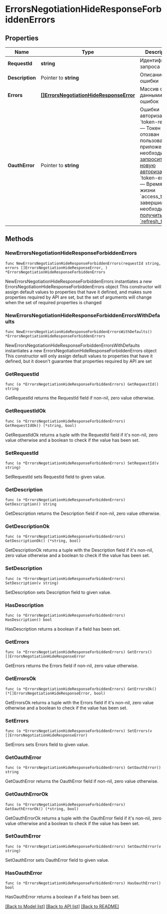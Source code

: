 # ErrorsNegotiationHideResponseForbiddenErrors

## Properties

Name | Type | Description | Notes
------------ | ------------- | ------------- | -------------
**RequestId** | **string** | Идентификатор запроса | 
**Description** | Pointer to **string** | Описание ошибки | [optional] 
**Errors** | [**[]ErrorsNegotiationHideResponseError**](ErrorsNegotiationHideResponseError.md) | Массив с данными ошибок | 
**OauthError** | Pointer to **string** | Ошибки авторизации:   * &#x60;token-revoked&#x60; — Токен отозван пользователем, приложению необходимо [запросить новую авторизацию](#tag/Avtorizaciya-rabotodatelya/operation/authorize)   * &#x60;token-expired&#x60; — Время жизни &#x60;access_token&#x60; завершилось, необходимо [получить &#x60;refresh_token&#x60;](#tag/Avtorizaciya-rabotodatelya/operation/authorize)  | [optional] 

## Methods

### NewErrorsNegotiationHideResponseForbiddenErrors

`func NewErrorsNegotiationHideResponseForbiddenErrors(requestId string, errors []ErrorsNegotiationHideResponseError, ) *ErrorsNegotiationHideResponseForbiddenErrors`

NewErrorsNegotiationHideResponseForbiddenErrors instantiates a new ErrorsNegotiationHideResponseForbiddenErrors object
This constructor will assign default values to properties that have it defined,
and makes sure properties required by API are set, but the set of arguments
will change when the set of required properties is changed

### NewErrorsNegotiationHideResponseForbiddenErrorsWithDefaults

`func NewErrorsNegotiationHideResponseForbiddenErrorsWithDefaults() *ErrorsNegotiationHideResponseForbiddenErrors`

NewErrorsNegotiationHideResponseForbiddenErrorsWithDefaults instantiates a new ErrorsNegotiationHideResponseForbiddenErrors object
This constructor will only assign default values to properties that have it defined,
but it doesn't guarantee that properties required by API are set

### GetRequestId

`func (o *ErrorsNegotiationHideResponseForbiddenErrors) GetRequestId() string`

GetRequestId returns the RequestId field if non-nil, zero value otherwise.

### GetRequestIdOk

`func (o *ErrorsNegotiationHideResponseForbiddenErrors) GetRequestIdOk() (*string, bool)`

GetRequestIdOk returns a tuple with the RequestId field if it's non-nil, zero value otherwise
and a boolean to check if the value has been set.

### SetRequestId

`func (o *ErrorsNegotiationHideResponseForbiddenErrors) SetRequestId(v string)`

SetRequestId sets RequestId field to given value.


### GetDescription

`func (o *ErrorsNegotiationHideResponseForbiddenErrors) GetDescription() string`

GetDescription returns the Description field if non-nil, zero value otherwise.

### GetDescriptionOk

`func (o *ErrorsNegotiationHideResponseForbiddenErrors) GetDescriptionOk() (*string, bool)`

GetDescriptionOk returns a tuple with the Description field if it's non-nil, zero value otherwise
and a boolean to check if the value has been set.

### SetDescription

`func (o *ErrorsNegotiationHideResponseForbiddenErrors) SetDescription(v string)`

SetDescription sets Description field to given value.

### HasDescription

`func (o *ErrorsNegotiationHideResponseForbiddenErrors) HasDescription() bool`

HasDescription returns a boolean if a field has been set.

### GetErrors

`func (o *ErrorsNegotiationHideResponseForbiddenErrors) GetErrors() []ErrorsNegotiationHideResponseError`

GetErrors returns the Errors field if non-nil, zero value otherwise.

### GetErrorsOk

`func (o *ErrorsNegotiationHideResponseForbiddenErrors) GetErrorsOk() (*[]ErrorsNegotiationHideResponseError, bool)`

GetErrorsOk returns a tuple with the Errors field if it's non-nil, zero value otherwise
and a boolean to check if the value has been set.

### SetErrors

`func (o *ErrorsNegotiationHideResponseForbiddenErrors) SetErrors(v []ErrorsNegotiationHideResponseError)`

SetErrors sets Errors field to given value.


### GetOauthError

`func (o *ErrorsNegotiationHideResponseForbiddenErrors) GetOauthError() string`

GetOauthError returns the OauthError field if non-nil, zero value otherwise.

### GetOauthErrorOk

`func (o *ErrorsNegotiationHideResponseForbiddenErrors) GetOauthErrorOk() (*string, bool)`

GetOauthErrorOk returns a tuple with the OauthError field if it's non-nil, zero value otherwise
and a boolean to check if the value has been set.

### SetOauthError

`func (o *ErrorsNegotiationHideResponseForbiddenErrors) SetOauthError(v string)`

SetOauthError sets OauthError field to given value.

### HasOauthError

`func (o *ErrorsNegotiationHideResponseForbiddenErrors) HasOauthError() bool`

HasOauthError returns a boolean if a field has been set.


[[Back to Model list]](../README.md#documentation-for-models) [[Back to API list]](../README.md#documentation-for-api-endpoints) [[Back to README]](../README.md)


